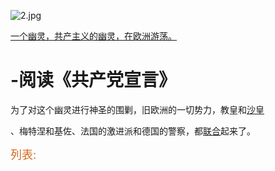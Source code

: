 ![2.jpg](https://i.loli.net/2019/04/30/5cc7813ab4ebf.jpg)


[一个幽灵，共产主义的幽灵，在欧洲游荡。](https://github.com/yuedu54/ccc/blob/master/20129.md)


# -阅读《共产党宣言》

为了对这个幽灵进行神圣的围剿，旧欧洲的一切势力，教皇和[沙皇](https://github.com/yuedu54/ccc/blob/master/20129.md)

、梅特涅和基佐、法国的激进派和德国的警察，都[联合](http://www.runoob.com/markdown/md-link.html)起来了。

<font size=4 color=#D2691E>列表:</font>
